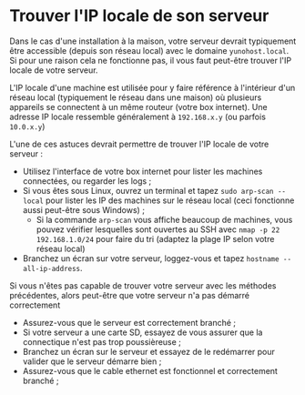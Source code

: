 # Trouver l'IP locale de son serveur

Dans le cas d'une installation à la maison, votre serveur devrait typiquement être accessible (depuis son réseau local) avec le domaine `yunohost.local`. Si pour une raison cela ne fonctionne pas, il vous faut peut-être trouver l'IP locale de votre serveur.

L'IP locale d'une machine est utilisée pour y faire référence à l'intérieur d'un réseau local (typiquement le réseau dans une maison) où plusieurs appareils se connectent à un même routeur (votre box internet). Une adresse IP locale ressemble généralement à `192.168.x.y` (ou parfois `10.0.x.y`)

L'une de ces astuces devrait permettre de trouver l'IP locale de votre serveur :

- Utilisez l'interface de votre box internet pour lister les machines connectées, ou regarder les logs ;
- Si vous êtes sous Linux, ouvrez un terminal et tapez `sudo arp-scan --local` pour lister les IP des machines sur le réseau local (ceci fonctionne aussi peut-être sous Windows) ;
    - Si la commande `arp-scan` vous affiche beaucoup de machines, vous pouvez vérifier lesquelles sont ouvertes au SSH avec `nmap -p 22 192.168.1.0/24` pour faire du tri (adaptez la plage IP selon votre réseau local)
- Branchez un écran sur votre serveur, loggez-vous et tapez `hostname --all-ip-address`.

Si vous n'êtes pas capable de trouver votre serveur avec les méthodes précédentes, alors peut-être que votre serveur n'a pas démarré correctement

- Assurez-vous que le serveur est correctement branché ;
- Si votre serveur a une carte SD, essayez de vous assurer que la connectique n'est pas trop poussièreuse ;
- Branchez un écran sur le serveur et essayez de le redémarrer pour valider que le serveur démarre bien ;
- Assurez-vous que le cable ethernet est fonctionnel et correctement branché ;
